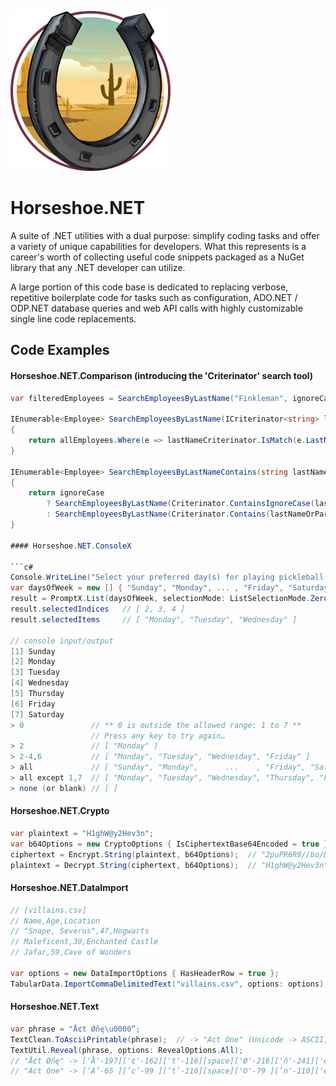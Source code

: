 ﻿![Horseshoe.NET icon](https://raw.githubusercontent.com/route595/Horseshoe.NET/refs/heads/main/assets/images/horseshoe-icon-256x256.png)

# Horseshoe.NET

A suite of .NET utilities with a dual purpose: simplify coding tasks and offer a variety of unique capabilities for developers. What this represents is a career's worth of collecting useful code snippets packaged as a NuGet library that any .NET developer can utilize.  

A large portion of this code base is dedicated to replacing verbose, repetitive boilerplate code for tasks such as configuration, ADO.NET / ODP.NET database queries and web API calls with highly customizable single line code replacements.

## Code Examples

#### Horseshoe.NET.Comparison    (introducing the 'Criterinator' search tool)

```c#
var filteredEmployees = SearchEmployeesByLastName("Finkleman", ignoreCase: true);

IEnumerable<Employee> SearchEmployeesByLastName(ICriterinator<string> lastNameCriterinator)
{
    return allEmployees.Where(e => lastNameCriterinator.IsMatch(e.LastName))
}

IEnumerable<Employee> SearchEmployeesByLastNameContains(string lastNameOrPartial, bool ignoreCase = false)
{
    return ignoreCase 
        ? SearchEmployeesByLastName(Criterinator.ContainsIgnoreCase(lastNameOrPartial))
        : SearchEmployeesByLastName(Criterinator.Contains(lastNameOrPartial))
}

#### Horseshoe.NET.ConsoleX

```c#
Console.WriteLine("Select your preferred day(s) for playing pickleball.");
var daysOfWeek = new [] { "Sunday", "Monday", ... , "Friday", "Saturday" };
result = PromptX.List(daysOfWeek, selectionMode: ListSelectionMode.ZeroOrMore);
result.selectedIndices   // [ 2, 3, 4 ]
result.selectedItems     // [ "Monday", "Tuesday", "Wednesday" ]

// console input/output        
[1] Sunday
[2] Monday
[3] Tuesday
[4] Wednesday
[5] Thursday
[6] Friday
[7] Saturday
> 0               // ** 0 is outside the allowed range: 1 to 7 **
                  // Press any key to try again…
> 2               // [ "Monday" ]
> 2-4,6           // [ "Monday", "Tuesday", "Wednesday", "Friday" ]
> all             // [ "Sunday", "Monday",      ...    , "Friday", "Saturday" ]
> all except 1,7  // [ "Monday", "Tuesday", "Wednesday", "Thursday", "Friday" ]
> none (or blank) // [ ]
```

#### Horseshoe.NET.Crypto

```c#
var plaintext = "H1ghW@y2Hev3n";
var b64Options = new CryptoOptions { IsCiphertextBase64Encoded = true };
ciphertext = Encrypt.String(plaintext, b64Options);  // "2puPR6R9//bo/D3hK+bONQ=="
plaintext = Decrypt.String(ciphertext, b64Options);  // "H1ghW@y2Hev3n"
```

#### Horseshoe.NET.DataImport

```c#
// [villains.csv]
// Name,Age,Location
// "Snape, Severus",47,Hogwarts
// Maleficent,39,Enchanted Castle
// Jafar,59,Cave of Wonders

var options = new DataImportOptions { HasHeaderRow = true };
TabularData.ImportCommaDelimitedText("villains.csv", options: options);
```


#### Horseshoe.NET.Text

```c#
var phrase = "Å¢t Øñę\u0000”;
TextClean.ToAsciiPrintable(phrase);  // -> "Act One" (Unicode -> ASCII, [NUL] -> "")
TextUtil.Reveal(phrase, options: RevealOptions.All);
// "Å¢t Øñę" -> ['Å'-197]['¢'-162]['t'-116][space]['Ø'-216]['ñ'-241]['ę'-281][NUL]
// "Act One" -> [‘A’-65 ][‘c’-99 ][’t’-116][space]['O'-79 ][’n'-110]['e'-101]
```